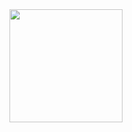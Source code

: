 <div id="header" align="center">
  <img src="https://i.giphy.com/media/v1.Y2lkPTc5MGI3NjExYmt1bGIzdWRoODd3OXRucndhMmlhY292cTJucjViNmZycHp2cG5lbiZlcD12MV9pbnRlcm5hbF9naWZfYnlfaWQmY3Q9cw/dEvfJaOEzxl9AUSzHP/giphy.gif" width="200"/>
</div>
<!--
**sholikul92/sholikul92** is a ✨ _special_ ✨ repository because its `README.md` (this file) appears on your GitHub profile.

Here are some ideas to get you started:

- 🔭 I’m currently working on ...
- 🌱 I’m currently learning ...
- 👯 I’m looking to collaborate on ...
- 🤔 I’m looking for help with ...
- 💬 Ask me about ...
- 📫 How to reach me: ...
- 😄 Pronouns: ...
- ⚡ Fun fact: ...
-->
